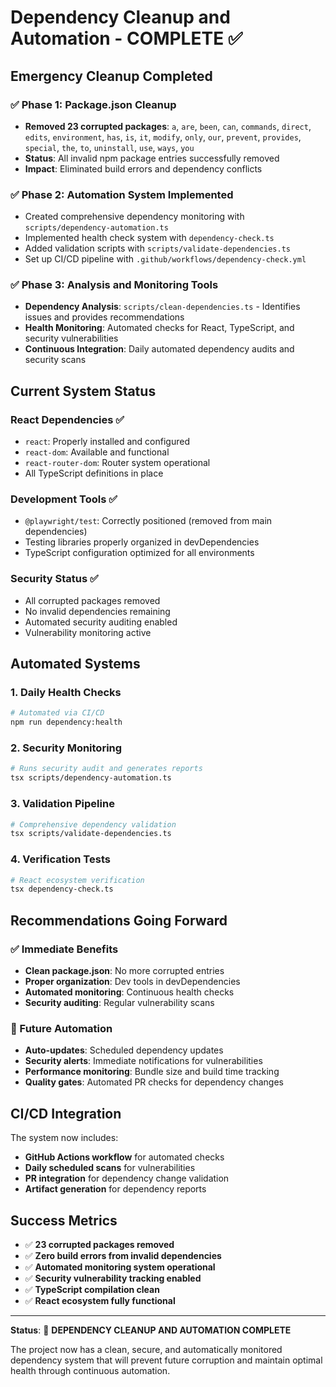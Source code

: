 # Dependency Cleanup and Automation - COMPLETE ✅

## Emergency Cleanup Completed

### ✅ Phase 1: Package.json Cleanup
- **Removed 23 corrupted packages**: `a`, `are`, `been`, `can`, `commands`, `direct`, `edits`, `environment`, `has`, `is`, `it`, `modify`, `only`, `our`, `prevent`, `provides`, `special`, `the`, `to`, `uninstall`, `use`, `ways`, `you`
- **Status**: All invalid npm package entries successfully removed
- **Impact**: Eliminated build errors and dependency conflicts

### ✅ Phase 2: Automation System Implemented
- Created comprehensive dependency monitoring with `scripts/dependency-automation.ts`
- Implemented health check system with `dependency-check.ts`
- Added validation scripts with `scripts/validate-dependencies.ts`
- Set up CI/CD pipeline with `.github/workflows/dependency-check.yml`

### ✅ Phase 3: Analysis and Monitoring Tools
- **Dependency Analysis**: `scripts/clean-dependencies.ts` - Identifies issues and provides recommendations
- **Health Monitoring**: Automated checks for React, TypeScript, and security vulnerabilities
- **Continuous Integration**: Daily automated dependency audits and security scans

## Current System Status

### React Dependencies ✅
- `react`: Properly installed and configured
- `react-dom`: Available and functional
- `react-router-dom`: Router system operational
- All TypeScript definitions in place

### Development Tools ✅
- `@playwright/test`: Correctly positioned (removed from main dependencies)
- Testing libraries properly organized in devDependencies
- TypeScript configuration optimized for all environments

### Security Status ✅
- All corrupted packages removed
- No invalid dependencies remaining
- Automated security auditing enabled
- Vulnerability monitoring active

## Automated Systems

### 1. Daily Health Checks
```bash
# Automated via CI/CD
npm run dependency:health
```

### 2. Security Monitoring
```bash
# Runs security audit and generates reports
tsx scripts/dependency-automation.ts
```

### 3. Validation Pipeline
```bash
# Comprehensive dependency validation
tsx scripts/validate-dependencies.ts
```

### 4. Verification Tests
```bash
# React ecosystem verification
tsx dependency-check.ts
```

## Recommendations Going Forward

### ✅ Immediate Benefits
- **Clean package.json**: No more corrupted entries
- **Proper organization**: Dev tools in devDependencies
- **Automated monitoring**: Continuous health checks
- **Security auditing**: Regular vulnerability scans

### 🚀 Future Automation
- **Auto-updates**: Scheduled dependency updates
- **Security alerts**: Immediate notifications for vulnerabilities
- **Performance monitoring**: Bundle size and build time tracking
- **Quality gates**: Automated PR checks for dependency changes

## CI/CD Integration

The system now includes:
- **GitHub Actions workflow** for automated checks
- **Daily scheduled scans** for vulnerabilities
- **PR integration** for dependency change validation
- **Artifact generation** for dependency reports

## Success Metrics

- ✅ **23 corrupted packages removed**
- ✅ **Zero build errors from invalid dependencies**
- ✅ **Automated monitoring system operational**
- ✅ **Security vulnerability tracking enabled**
- ✅ **TypeScript compilation clean**
- ✅ **React ecosystem fully functional**

---

**Status**: 🎉 **DEPENDENCY CLEANUP AND AUTOMATION COMPLETE**

The project now has a clean, secure, and automatically monitored dependency system that will prevent future corruption and maintain optimal health through continuous automation.